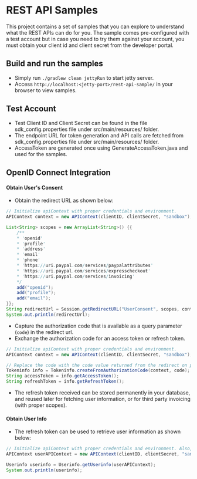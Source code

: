 REST API Samples
===================

This project contains a set of samples that you can explore to understand what the REST APIs can do for you. The sample comes pre-configured with a test account but in case you need to try them against your account, you must obtain your client id and client secret from the developer portal.

Build and run the samples
--------------------------

  * Simply run `./gradlew clean jettyRun` to start jetty server.
  * Access `http://localhost:<jetty-port>/rest-api-sample/` in your browser to view samples.

Test Account
------------

   * Test Client ID and Client Secret can be found in the file sdk_config.properties file under src/main/resources/ folder.
   * The endpoint URL for token generation and API calls are fetched from sdk_config.properties file under src/main/resources/ folder.
   * AccessToken are generated once using GenerateAccessToken.java and used for the samples.

## OpenID Connect Integration

#### Obtain User's Consent
   * Obtain the redirect URL as shown below:
```java
// Initialize apiContext with proper credentials and environment.
APIContext context = new APIContext(clientID, clientSecret, "sandbox");

List<String> scopes = new ArrayList<String>() {{
    /**
    * 'openid'
    * 'profile'
    * 'address'
    * 'email'
    * 'phone'
    * 'https://uri.paypal.com/services/paypalattributes'
    * 'https://uri.paypal.com/services/expresscheckout'
    * 'https://uri.paypal.com/services/invoicing'
    */
    add("openid");
    add("profile");
    add("email");
}};
String redirectUrl = Session.getRedirectURL("UserConsent", scopes, context);
System.out.println(redirectUrl);
```
   * Capture the authorization code that is available as a query parameter (`code`) in the redirect url.
   * Exchange the authorization code for an access token or refresh token.

```java
// Initialize apiContext with proper credentials and environment.
APIContext context = new APIContext(clientID, clientSecret, "sandbox");

// Replace the code with the code value returned from the redirect on previous step.
Tokeninfo info = Tokeninfo.createFromAuthorizationCode(context, code);
String accessToken = info.getAccessToken();
String refreshToken = info.getRefreshToken();
```
   * The refresh token received can be stored permanently in your database, and reused later for fetching user information, or for third party invoicing (with proper scopes).

#### Obtain User Info
   * The refresh token can be used to retrieve user information as shown below:

```java
// Initialize apiContext with proper credentials and environment. Also, set the refreshToken retrieved from previous step.
APIContext userAPIContext = new APIContext(clientID, clientSecret, "sandbox").setRefreshToken(info.getRefreshToken());

Userinfo userinfo = Userinfo.getUserinfo(userAPIContext);
System.out.println(userinfo);
```
